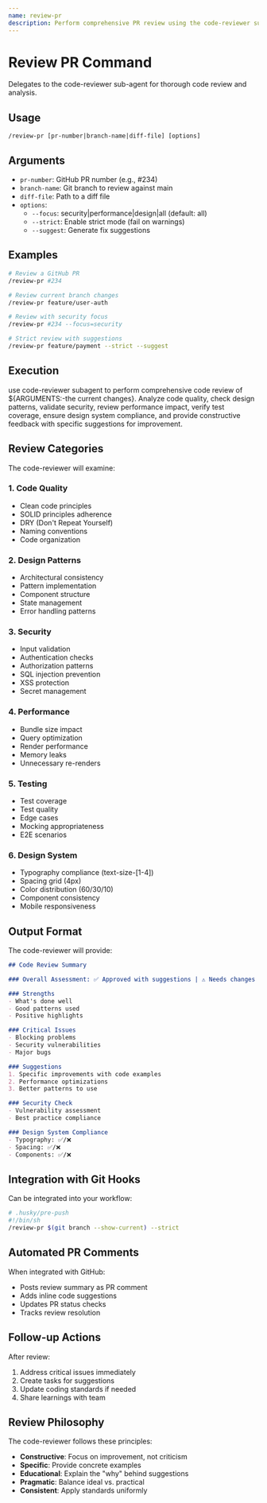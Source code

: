 ```yaml
---
name: review-pr
description: Perform comprehensive PR review using the code-reviewer sub-agent
---
```


# Review PR Command

Delegates to the code-reviewer sub-agent for thorough code review and analysis.

## Usage
```
/review-pr [pr-number|branch-name|diff-file] [options]
```

## Arguments
- `pr-number`: GitHub PR number (e.g., #234)
- `branch-name`: Git branch to review against main
- `diff-file`: Path to a diff file
- `options`:
  - `--focus`: security|performance|design|all (default: all)
  - `--strict`: Enable strict mode (fail on warnings)
  - `--suggest`: Generate fix suggestions

## Examples
```bash
# Review a GitHub PR
/review-pr #234

# Review current branch changes
/review-pr feature/user-auth

# Review with security focus
/review-pr #234 --focus=security

# Strict review with suggestions
/review-pr feature/payment --strict --suggest
```

## Execution

use code-reviewer subagent to perform comprehensive code review of ${ARGUMENTS:-the current changes}. Analyze code quality, check design patterns, validate security, review performance impact, verify test coverage, ensure design system compliance, and provide constructive feedback with specific suggestions for improvement.

## Review Categories

The code-reviewer will examine:

### 1. Code Quality
- Clean code principles
- SOLID principles adherence
- DRY (Don't Repeat Yourself)
- Naming conventions
- Code organization

### 2. Design Patterns
- Architectural consistency
- Pattern implementation
- Component structure
- State management
- Error handling patterns

### 3. Security
- Input validation
- Authentication checks
- Authorization patterns
- SQL injection prevention
- XSS protection
- Secret management

### 4. Performance
- Bundle size impact
- Query optimization
- Render performance
- Memory leaks
- Unnecessary re-renders

### 5. Testing
- Test coverage
- Test quality
- Edge cases
- Mocking appropriateness
- E2E scenarios

### 6. Design System
- Typography compliance (text-size-[1-4])
- Spacing grid (4px)
- Color distribution (60/30/10)
- Component consistency
- Mobile responsiveness

## Output Format

The code-reviewer will provide:

```markdown
## Code Review Summary

### Overall Assessment: ✅ Approved with suggestions | ⚠️ Needs changes | ❌ Blocked

### Strengths
- What's done well
- Good patterns used
- Positive highlights

### Critical Issues
- Blocking problems
- Security vulnerabilities
- Major bugs

### Suggestions
1. Specific improvements with code examples
2. Performance optimizations
3. Better patterns to use

### Security Check
- Vulnerability assessment
- Best practice compliance

### Design System Compliance
- Typography: ✅/❌
- Spacing: ✅/❌
- Components: ✅/❌
```

## Integration with Git Hooks

Can be integrated into your workflow:

```bash
# .husky/pre-push
#!/bin/sh
/review-pr $(git branch --show-current) --strict
```

## Automated PR Comments

When integrated with GitHub:
- Posts review summary as PR comment
- Adds inline code suggestions
- Updates PR status checks
- Tracks review resolution

## Follow-up Actions

After review:
1. Address critical issues immediately
2. Create tasks for suggestions
3. Update coding standards if needed
4. Share learnings with team

## Review Philosophy

The code-reviewer follows these principles:
- **Constructive**: Focus on improvement, not criticism
- **Specific**: Provide concrete examples
- **Educational**: Explain the "why" behind suggestions
- **Pragmatic**: Balance ideal vs. practical
- **Consistent**: Apply standards uniformly
